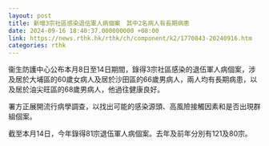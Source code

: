 ```yaml
---
layout: post
title: 新增3宗社區感染退伍軍人病個案　其中2名病人有長期病患
date: 2024-09-16 18:40:37.000000000 +08:00
link: https://news.rthk.hk/rthk/ch/component/k2/1770843-20240916.htm
categories: rthk
---
```


衞生防護中心公布本月8日至14日期間，錄得3宗社區感染的退伍軍人病個案，涉及居於大埔區的60歲女病人及居於沙田區的66歲男病人，兩人均有長期病患，以及居於油尖旺區的68歲男病人，他過往健康良好。

署方正展開流行病學調查，以找出可能的感染源頭、高風險接觸因素和是否出現群組個案。

截至本月14日，今年錄得81宗退伍軍人病個案。去年及前年分別有121及80宗。
